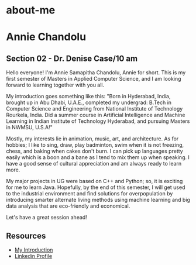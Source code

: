 # about-me

# Annie Chandolu 

## Section 02 - Dr. Denise Case/10 am

Hello everyone! I'm Annie Samapitha Chandolu, Annie for short. This is my first semester of Masters in Applied Computer Science, and I am looking forward to learning together with you all. 

My introduction goes something like this: "Born in Hyderabad, India, brought up in Abu Dhabi, U.A.E., completed my undergrad: B.Tech in Computer Science and Engineering from National Institute of Technology Rourkela, India. Did a summer course in Artificial Intelligence and Machine Learning in Indian Institute of Technology Hyderabad, and pursuing Masters in NWMSU, U.S.A!" 

Mostly, my interests lie in animation, music, art, and architecture. As for hobbies; I like to sing, draw, play badminton, swim when it is not freezing, chess, and baking when cakes don't burn. I can pick up languages pretty easily which is a boon and a bane as I tend to mix them up when speaking. I have a good sense of cultural appreciation and am always ready to learn more.

My major projects in UG were based on C++ and Python; so, it is exciting for me to learn Java. Hopefully, by the end of this semester, I will get used to the industrial environment and find solutions for overpopulation by introducing smarter alternate living methods using machine learning and big data analysis that are eco-friendly and economical. 

Let's have a great session ahead!

## Resources
* [ My Introduction](https://nwmissouri.instructure.com/courses/28815/discussion_topics/159835/page-1)
* [Linkedin Profile](linkedin.com/in/annie-chandolu)